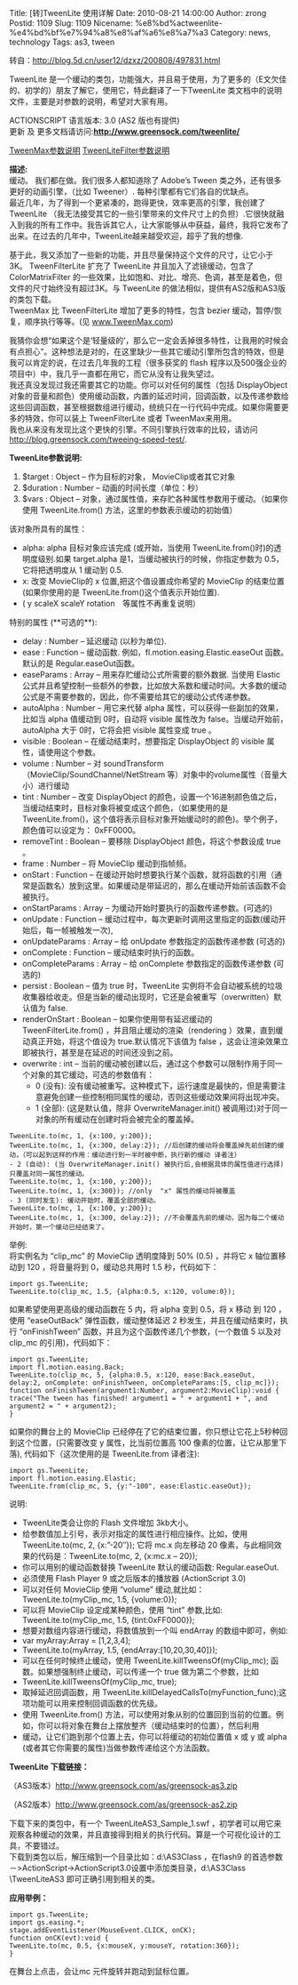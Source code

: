 Title: [转]TweenLite 使用详解
Date: 2010-08-21 14:00:00
Author: zrong
Postid: 1109
Slug: 1109
Nicename: %e8%bd%actweenlite-%e4%bd%bf%e7%94%a8%e8%af%a6%e8%a7%a3
Category: news, technology
Tags: as3, tween

转自：<http://blog.5d.cn/user12/dzxz/200808/497831.html>

TweenLite
是一个缓动的类包，功能强大，并且易于使用，为了更多的（E文欠佳的、初学的）朋友了解它，使用它，特此翻译了一下TweenLite
类文档中的说明文件，主要是对参数的说明，希望对大家有用。

ACTIONSCRIPT 语言版本: 3.0 (AS2 版也有提供)  
更新 及
更多文档请访问:[](http://www.tweenlite.com/)**<http://www.greensock.com/tweenlite/>**

[TweenMax参数说明](http://zengrong.net/post/1125.htm)
[TweenLiteFilter参数说明](http://zengrong.net/post/1126.htm)

<!--more-->

**描述:**  
缓动。 我们都在做。我们很多人都知道除了 Adobe’s Tween
类之外，还有很多更好的动画引擎，（比如 Tweener）.
每种引擎都有它们各自的优缺点。  
最近几年，为了得到一个更紧凑的，跑得更快，效率更高的引擎，我创建了
TweenLite
（我无法接受其它的一些引擎带来的文件尺寸上的负担）.它很快就融入到我的所有工作中。我告诉其它人，让大家能够从中获益，最终，我将它发布了出来。在过去的几年中，TweenLite越来越受欢迎，超乎了我的想像.  

基于此，我又添加了一些新的功能，并且尽量保持这个文件的尺寸，让它小于3K。
TweenFilterLite 扩充了 TweenLite 并且加入了滤镜缓动，包含了
ColorMatrixFilter
的一些效果，比如饱和、对比、增亮、色调，甚至是着色，但文件的尺寸始终没有超过3K。与
TweenLite 的做法相似，提供有AS2版和AS3版的类包下载。  
TweenMax 比 TweenFilterLite 增加了更多的特性，包含 bezier
缓动，暂停/恢复，顺序执行等等。(见 www.TweenMax.com)  

我猜你会想“如果这个是‘轻量级的’，那么它一定会丢掉很多特性，让我用的时候会有点担心”。这种想法是对的，在这里缺少一些其它缓动引擎所包含的特效，但是我可以肯定的说，在过去几年我的工程（很多获奖的
flash
程序以及500强企业的项目中）中，我几乎一直都在用它，而它从没有让我失望过。  
我还真没发现过我还需要其它的功能。你可以对任何的属性（包括
DisplayObject
对象的音量和颜色）使用缓动函数，内置的延迟时间，回调函数，以及传递参数给这些回调函数，甚至根据数组进行缓动，统统只在一行代码中完成。如果你需要更多的特效，你可以装上
TweenFilterLite 或者 TweenMax来用用。  
我也从来没有发现比这个更快的引擎。不同引擎执行效率的比较，请访问
http://blog.greensock.com/tweeing-speed-test/.

**TweenLite参数说明:**

1.  \$target : Object – 作为目标的对象， MovieClip或者其它对象
2.  \$duration : Number – 动画的时间长度（单位：秒）
3.  \$vars : Object –
    对象，通过属性值，来存贮各种属性参数用于缓动。（如果你使用
    TweenLite.from() 方法，这里的参数表示缓动的初始值）

该对象所具有的属性：

-   alpha: alpha 目标对象应该完成 (或开始，当使用
    TweenLite.from()时)的透明度级别.如果 target.alpha
    是1，当缓动被执行的时候，你指定参数为 0.5，它将把透明度从 1 缓动到
    0.5.
-   x: 改变 MovieClip的 x 位置,把这个值设置成你希望的 MovieClip
    的结束位置(如果你使用的是 TweenLite.from()这个值表示开始位置).
-   ( y scaleX scaleY rotation　等属性不再重复说明）

特别的属性 (\*\*可选的\*\*):

-   delay : Number – 延迟缓动 (以秒为单位).
-   ease : Function – 缓动函数. 例如，fl.motion.easing.Elastic.easeOut
    函数。默认的是 Regular.easeOut函数。
-   easeParams : Array – 用来存贮缓动公式所需要的额外数据. 当使用
    Elastic
    公式并且希望控制一些额外的参数，比如放大系数和缓动时间。大多数的缓动公式是不需要参数的，因此，你不需要给其它的缓动公式传递参数。
-   autoAlpha : Number – 用它来代替 alpha
    属性，可以获得一些副加的效果，比如当 alpha 值缓动到 0时，自动将
    visible 属性改为 false。当缓动开始前，autoAlpha 大于 0时，它将会把
    visible 属性变成 true 。
-   visible : Boolean – 在缓动结束时，想要指定 DisplayObject 的 visible
    属性，请使用这个参数。
-   volume : Number – 对 soundTransform
    （MovieClip/SoundChannel/NetStream
    等）对象中的volume属性（音量大小）进行缓动
-   tint : Number – 改变 DisplayObject
    的颜色，设置一个16进制颜色值之后，当缓动结束时，目标对象将被变成这个颜色，（如果使用的是TweenLite.from()，这个值将表示目标对象开始缓动时的颜色)。举个例子，颜色值可以设定为：
    0xFF0000。
-   removeTint : Boolean – 要移除 DisplayObject 颜色，将这个参数设成
    true 。
-   frame : Number – 将 MovieClip 缓动到指帧频。
-   onStart : Function –
    在缓动开始时想要执行某个函数，就将函数的引用（通常是函数名）放到这里。如果缓动是带延迟的，那么在缓动开始前该函数不会被执行。
-   onStartParams : Array – 为缓动开始时要执行的函数传递参数。(可选的)
-   onUpdate : Function –
    缓动过程中，每次更新时调用这里指定的函数(缓动开始后，每一帧被触发一次),
-   onUpdateParams : Array – 给 onUpdate 参数指定的函数传递参数 (可选的)
-   onComplete : Function – 缓动结束时执行的函数。
-   onCompleteParams : Array – 给 onComplete 参数指定的函数传递参数
    (可选的)
-   persist : Boolean – 值为 true 时，TweenLite
    实例将不会自动被系统的垃圾收集器给收走。但是当新的缓动出现时，它还是会被重写（overwritten）默认值为
    false.
-   renderOnStart : Boolean – 如果你使用带有延迟缓动的
    TweenFilterLite.from() ，并且阻止缓动的渲染（rendering
    ）效果，直到缓动真正开始，将这个值设为 true.默认情况下该值为 false
    ，这会让渲染效果立即被执行，甚至是在延迟的时间还没到之前。
-   overwrite : int –
    当前的缓动被创建以后，通过这个参数可以限制作用于同一个对象的其它缓动，可选的参数值有：  
    - 0 (没有):
    没有缓动被重写。这种模式下，运行速度是最快的，但是需要注意避免创建一些控制相同属性的缓动，否则这些缓动效果间将出现冲突。  
    - 1 (全部): (这是默认值，除非 OverwriteManager.init()
    被调用过)对于同一对象的所有缓动在创建时将会被完全的覆盖掉。

``` {lang="actionscript"}
TweenLite.to(mc, 1, {x:100, y:200});
TweenLite.to(mc, 1, {x:300, delay:2}); //后创建的缓动将会覆盖掉先前创建的缓动，（可以起到这样的作用：缓动进行到一半时被中断，执行新的缓动 译者注）
- 2 (自动): (当 OverwriteManager.init() 被执行后,会根据具体的属性值进行选择)只覆盖对同一属性的缓动。
TweenLite.to(mc, 1, {x:100, y:200});
TweenLite.to(mc, 1, {x:300}); //only  "x" 属性的缓动将被覆盖
- 3 (同时发生): 缓动开始时，覆盖全部的缓动。
TweenLite.to(mc, 1, {x:100, y:200});
TweenLite.to(mc, 1, {x:300, delay:2}); //不会覆盖先前的缓动，因为每二个缓动开始时，第一个缓动已经结束了。
```

举例:  
将实例名为 “clip\_mc” 的 MovieClip 透明度降到 50% (0.5) ，并将它 x
轴位置移动到 120 ，将音量将到 0，缓动总共用时 1.5 秒，代码如下：

``` {lang="actionscript"}
import gs.TweenLite;
TweenLite.to(clip_mc, 1.5, {alpha:0.5, x:120, volume:0});
```

如果希望使用更高级的缓动函数在 5 内，将 alpha 变到 0.5，将 x 移动 到 120
，使用 “easeOutBack” 弹性函数，缓动整体延迟 2
秒发生，并且在缓动结束时，执行 “onFinishTween”
函数，并且为这个函数传递几个参数，(一个数值 5 以及对 clip\_mc
的引用)，代码如下：

``` {lang="actionscript"}
import gs.TweenLite;
import fl.motion.easing.Back;
TweenLite.to(clip_mc, 5, {alpha:0.5, x:120, ease:Back.easeOut, delay:2, onComplete: onFinishTween, onCompleteParams:[5, clip_mc]});
function onFinishTween(argument1:Number, argument2:MovieClip):void {
trace("The tween has finished! argument1 = " + argument1 + ", and argument2 = " + argument2);
}
```

如果你的舞台上的 MovieClip
已经停在了它的结束位置，你只想让它花上5秒种回到这个位置，(只需要改变 y
属性，比当前位置高 100 像素的位置，让它从那里下落),
代码如下（这次使用的是 TweenLite.from 译者注):

``` {lang="actionscript"}
import gs.TweenLite;
import fl.motion.easing.Elastic;
TweenLite.from(clip_mc, 5, {y:"-100", ease:Elastic.easeOut});
```

说明:

-   TweenLite类会让你的 Flash 文件增加 3kb大小。
-   给参数值加上引号，表示对指定的属性进行相应操作。比如，使用
    TweenLite.to(mc, 2, {x:”-20″}); 它将 mc.x 向左移动 20
    像素，与此相同效果的代码是：TweenLite.to(mc, 2, {x:mc.x – 20});
-   你可以用别的缓动函数替换 TweenLite 默认的缓动函数: Regular.easeOut.
-   必须使用 Flash Player 9 或之后版本的播放器 (ActionScript 3.0)
-   可以对任何 MovieClip 使用 “volume”
    缓动,就比如：TweenLite.to(myClip\_mc, 1.5, {volume:0});
-   可以将 MovieClip 设定成某种颜色，使用 “tint” 参数,比如:
    TweenLite.to(myClip\_mc, 1.5, {tint:0xFF0000});
-   想要对数组内容进行缓动，将数值放到一个叫 endArray
    的数组中即可，例如:
-   var myArray:Array = [1,2,3,4];
-   TweenLite.to(myArray, 1.5, {endArray:[10,20,30,40]});
-   可以在任何时候终止缓动，使用 TweenLite.killTweensOf(myClip\_mc);
    函数。如果想强制终止缓动，可以传递一个 true 做为第二个参数，比如
-   TweenLite.killTweensOf(myClip\_mc, true);
-   取掉延迟回调函数，用
    TweenLite.killDelayedCallsTo(myFunction\_func);这项功能可以用来控制回调函数的优先级。
-   使用 TweenLite.from()
    方法，可以使用对象从别的位置回到当前的位置。例如，你可以将对象在舞台上摆放整齐（缓动结束时的位置），然后利用
-   缓动，让它们跑到那个位置上去，你可以将缓动的初始位置值 x 或 y 或
    alpha (或者其它你需要的属性)当做参数传递给这个方法函数。

**TweenLite 下载链接：**

（AS3版本）<http://www.greensock.com/as/greensock-as3.zip>

（AS2版本）<http://www.greensock.com/as/greensock-as2.zip>

下载下来的类包中，有一个 TweenLiteAS3\_Sample\_1.swf
，初学者可以用它来观察各种缓动的效果，并且直接得到相关的执行代码。算是一个可视化设计的工具，不要错过。  
下载到类包以后，解压缩到一个目录比如：d:\\AS3Class ，在flash9
的首选参数－\>ActionScript-\>ActionScript3.0设置中添加类目录，d:\\AS3Class
\\TweenLiteAS3 即可正确引用到相关的类。

**应用举例：**

``` {lang="actionscript"}
import gs.TweenLite;
import gs.easing.*;
stage.addEventListener(MouseEvent.CLICK, onCK);
function onCK(evt):void {
TweenLite.to(mc, 0.5, {x:mouseX, y:mouseY, rotation:360});
}
```

在舞台上点击，会让mc 元件旋转并跑动到鼠标位置。

